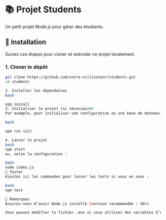 # 📚 Projet Students

Un petit projet Node.js pour gérer des étudiants.

## 🚀 Installation

Suivez ces étapes pour cloner et exécuter ce projet localement.

### 1. Cloner le dépôt

```bash
git clone https://github.com/votre-utilisateur/students.git
cd students

2. Installer les dépendances
bash

npm install
3. Initialiser le projet (si nécessaire)
Par exemple, pour initialiser une configuration ou une base de données, ajoutez ici les instructions nécessaires.

bash

npm run init

4. Lancer le projet
bash
npm start
ou, selon la configuration :

bash
node index.js
🧪 Tester
Ajoutez ici les commandes pour lancer les tests si vous en avez :

bash
npm test

📝 Remarques
Assurez-vous d’avoir Node.js installé (version recommandée : 18+).

Vous pouvez modifier le fichier .env si vous utilisez des variables d’environnement.
